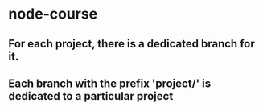 # node-course
## For each project, there is a dedicated branch for it.
## Each branch with the prefix 'project/' is dedicated to a particular project
